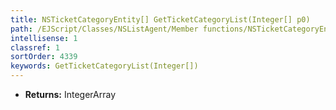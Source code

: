 ```yaml
---
title: NSTicketCategoryEntity[] GetTicketCategoryList(Integer[] p0)
path: /EJScript/Classes/NSListAgent/Member functions/NSTicketCategoryEntity[] GetTicketCategoryList(Integer[] p_0)
intellisense: 1
classref: 1
sortOrder: 4339
keywords: GetTicketCategoryList(Integer[])
---
```



* **Returns:** IntegerArray


